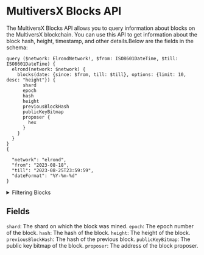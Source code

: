# MultiversX Blocks API

The MultiversX Blocks API allows you to query information about blocks on the MultiversX blockchain. You can use this API to get information about the block hash, height, timestamp, and other details.Below are the fields in the schema:

```
query ($network: ElrondNetwork!, $from: ISO8601DateTime, $till: ISO8601DateTime) {
  elrond(network: $network) {
    blocks(date: {since: $from, till: $till}, options: {limit: 10, desc: "height"}) {
      shard
      epoch
      hash
      height
      previousBlockHash
      publicKeyBitmap
      proposer {
        hex
      }
    }
  }
}
{

  "network": "elrond",
  "from": "2023-08-18",
  "till": "2023-08-25T23:59:59",
  "dateFormat": "%Y-%m-%d"
}

```

<details><summary>Filtering Blocks</summary>

- `any`: A catch-all field ( OR Logic) that can be used to filter on any other field in the blocks API.
- `blockHash`: Filter by block hash.
- `date`: Filter by the date on which the block was mined.
- `height`: Filter by the height of the block.
- `miner`: Filter by the miner who mined the block.
- `options`: Filter returned data by ordering, limiting, and constraining it. Available fields: `asc`, `ascByInteger`, `desc`, `descByInteger`, `limit`, `limitBy`, `offset`.
- `size`: Filter by the size of the block.
- `time`: Filter by when the block was mined.

</details>

## Fields

`shard`: The shard on which the block was mined.
`epoch`: The epoch number of the block.
`hash`: The hash of the block.
`height`: The height of the block.
`previousBlockHash`: The hash of the previous block.
`publicKeyBitmap`: The public key bitmap of the block.
`proposer`: The address of the block proposer.
